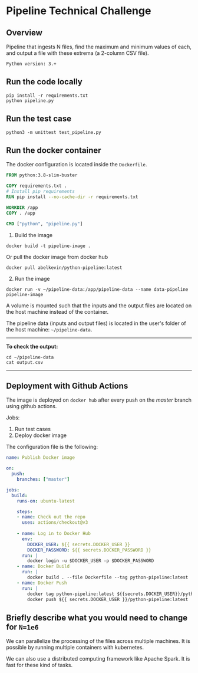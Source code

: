 # Pipeline Technical Challenge

## Overview
Pipeline that ingests N files, find the maximum and minimum values of each, and output a file with these extrema (a 2-column CSV file).

`Python version: 3.+`


## Run the code locally

```
pip install -r requirements.txt
python pipeline.py
```


## Run the test case
```
python3 -m unittest test_pipeline.py
```


## Run the docker container

The docker configuration is located inside the `Dockerfile`.

```dockerfile
FROM python:3.8-slim-buster

COPY requirements.txt .
# Install pip requirements
RUN pip install --no-cache-dir -r requirements.txt

WORKDIR /app
COPY . /app

CMD ["python", "pipeline.py"]

```

1. Build the image

```
docker build -t pipeline-image .
```

Or pull the docker image from docker hub

```
docker pull abelkevin/python-pipeline:latest
```

2. Run the image

```
docker run -v ~/pipeline-data:/app/pipeline-data --name data-pipeline pipeline-image
```

A volume is mounted such that the inputs and the output files are located on the host machine instead of the container.

The pipeline data (inputs and output files) is located in the user's folder of the host machine: `~/pipeline-data`.

----
**To check the output:**

```
cd ~/pipeline-data
cat output.csv
```
----

## Deployment with Github Actions

The image is deployed on `docker hub` after every push on the *master* branch using github actions.

Jobs:

1. Run test cases
2. Deploy docker image

The configuration file is the following:

```yml
name: Publish Docker image

on:
  push:
    branches: ["master"]

jobs:
  build:
    runs-on: ubuntu-latest

    steps:
    - name: Check out the repo
      uses: actions/checkout@v3
      
    - name: Log in to Docker Hub
      env:
        DOCKER_USER: ${{ secrets.DOCKER_USER }}
        DOCKER_PASSWORD: ${{ secrets.DOCKER_PASSWORD }}
      run: |
        docker login -u $DOCKER_USER -p $DOCKER_PASSWORD
    - name: Docker Build
      run: |
        docker build . --file Dockerfile --tag python-pipeline:latest
    - name: Docker Push
      run: |
        docker tag python-pipeline:latest ${{secrets.DOCKER_USER}}/python-pipeline:latest
        docker push ${{ secrets.DOCKER_USER }}/python-pipeline:latest

```

## Briefly describe what you would need to change for `N=1e6`

We can parallelize the processing of the files across multiple machines.
It is possible by running multiple containers with kubernetes.

We can also use a distributed computing framework like Apache Spark.
It is fast for these kind of tasks.